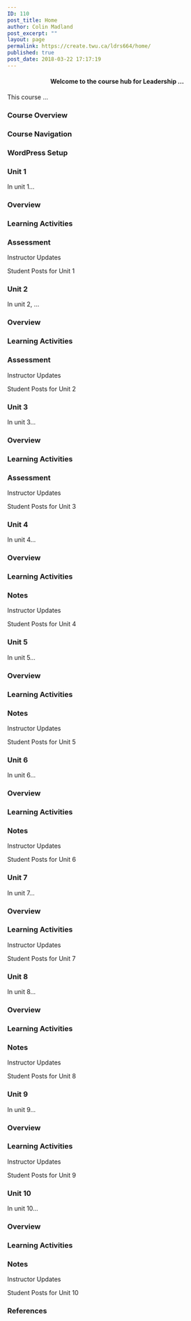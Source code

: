 ```yaml
---
ID: 110
post_title: Home
author: Colin Madland
post_excerpt: ""
layout: page
permalink: https://create.twu.ca/ldrs664/home/
published: true
post_date: 2018-03-22 17:17:19
---
```

<!--themify_builder_static-->
<h4 style="text-align: center;">Welcome to the course hub for Leadership &#8230;</h4>
This course &#8230;
<h3>Course Overview</h3>
<h3>Course Navigation</h3>
<h3>WordPress Setup</h3>
<h3>
Unit 1</h3>
In unit 1&#8230;
<h3>Overview</h3>
<h3>Learning Activities</h3>
<h3>Assessment</h3>
Instructor Updates

Student Posts for Unit 1
<h3>
Unit 2</h3>
In unit 2, &#8230;
<h3>Overview</h3>
<h3>Learning Activities</h3>
<h3>Assessment</h3>
Instructor Updates

Student Posts for Unit 2
<h3>
Unit 3</h3>
In unit 3&#8230;
<h3>Overview</h3>
<h3>Learning Activities</h3>
<h3>Assessment</h3>
Instructor Updates

Student Posts for Unit 3
<h3>
Unit 4</h3>
In unit 4&#8230;
<h3>Overview</h3>
<h3>Learning Activities</h3>
<h3>Notes</h3>
Instructor Updates

Student Posts for Unit 4
<h3>
Unit 5</h3>
In unit 5&#8230;
<h3>Overview</h3>
<h3>Learning Activities</h3>
<h3>Notes</h3>
Instructor Updates

Student Posts for Unit 5
<h3>
Unit 6</h3>
In unit 6&#8230;
<h3>Overview</h3>
<h3>Learning Activities</h3>
<h3>Notes</h3>
Instructor Updates

Student Posts for Unit 6
<h3>
Unit 7</h3>
In unit 7&#8230;
<h3>Overview</h3>
<h3>Learning Activities</h3>
Instructor Updates

Student Posts for Unit 7
<h3>
Unit 8</h3>
In unit 8&#8230;
<h3>Overview</h3>
<h3>Learning Activities</h3>
<h3>Notes</h3>
Instructor Updates

Student Posts for Unit 8
<h3>
Unit 9</h3>
In unit 9&#8230;
<h3>Overview</h3>
<h3>Learning Activities</h3>
Instructor Updates

Student Posts for Unit 9
<h3>
Unit 10</h3>
In unit 10&#8230;
<h3>Overview</h3>
<h3>Learning Activities</h3>
<h3>Notes</h3>
Instructor Updates

Student Posts for Unit 10
<h3>References</h3>
<!--/themify_builder_static-->